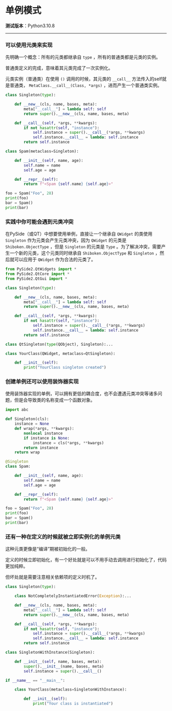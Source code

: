单例模式
================================================================================

__测试版本__：Python3.10.8

--------------------------------------------------------------------------------

### 可以使用元类来实现

先明确一个概念：所有的元类都继承自 `type` ，所有的普通类都是元类的实例。

普通类定义的完成，意味着其元类完成了一次实例化。

元类实例（普通类）在使用 `()` 调用的时候，其元类的 `__call__` 方法传入的self就是普通类， `MetaClass.__call__(Class, *args)` ，进而产生一个普通类实例。

```python
class Singleton(type):

    def __new__(cls, name, bases, meta):
        meta["__call__"] = lambda self: self
        return super().__new__(cls, name, bases, meta)

    def __call__(self, *args, **kwargs):
        if not hasattr(self, "instance"):
            self.instance = super().__call__(*args, **kwargs)
            self.instance.__call__ = lambda: self.instance
        return self.instance

class Spam(metaclass=Singleton):

    def __init__(self, name, age):
        self.name = name
        self.age = age

    def __repr__(self):
        return f"<Spam {self.name} {self.age}>"

foo = Spam("Foo", 28)
print(foo)
bar = Spam()
print(bar)
```

### 实践中你可能会遇到元类冲突

在PySide（或QT）中想要使用单例，直接让一个继承自 `QWidget` 的类使用 `Singleton` 作为元类会产生元类冲突，因为 `QWidget` 的元类是 `Shiboken.ObjectType` ，但是 `Singleton` 的元类是 `Type` 。为了解决冲突，需要产生一个新的元类，这个元类同时继承自 `Shiboken.ObjectType` 和 `Singleton` ，然后就可以应用于 `QWidget` 作为合法的元类了。

```python
from PySide2.QtWidgets import *
from PySide2.QtCore import *
from PySide2.QtGui import *

class Singleton(type):

    def __new__(cls, name, bases, meta):
        meta["__call__"] = lambda self: self
        return super().__new__(cls, name, bases, meta)

    def __call__(self, *args, **kwargs):
        if not hasattr(self, "instance"):
            self.instance = super().__call__(*args, **kwargs)
            self.instance.__call__ = lambda: self.instance
        return self.instance

class QtSingleton(type(QObject), Singleton):...

class YourClass(QWidget, metaclass=QtSingleton):

    def __init__(self):
        print("YourClass singleton created")
```

### 创建单例还可以使用装饰器实现

使用装饰器实现的单例，可以拥有更低的耦合度，也不会遭遇元类冲突等诸多问题，但是会导致类的名称变成一个函数对象。

```python
import abc

def Singleton(cls):
    instance = None
    def wrap(*args, **kwargs):
        nonlocal instance
        if instance is None:
            instance = cls(*args, **kwargs)
        return instance
    return wrap

@Singleton
class Spam:

    def __init__(self, name, age):
        self.name = name
        self.age = age

    def __repr__(self):
        return f"<Spam {self.name} {self.age}>"

foo = Spam("Foo", 28)
print(foo)
bar = Spam()
print(bar)
```

### 还有一种在定义的时候就被立即实例化的单例元类

这种元类更像是“编译”期被初始化的一般。

定义的时候立即初始化，有一个好处就是可以不用手动去调用进行初始化了，代码更加纯粹。

但坏处就是需要注意相关依赖项的定义时机了。

```python
class Singleton(type):

    class NotCompletelyInstantiatedError(Exception):...

    def __new__(cls, name, bases, meta):
        meta["__call__"] = lambda self: self
        return super().__new__(cls, name, bases, meta)

    def __call__(self, *args, **kwargs):
        if not hasattr(self, "instance"):
            self.instance = super().__call__(*args, **kwargs)
            self.instance.__call__ = lambda: self.instance
        return self.instance

class SingletonWithInstance(Singleton):

    def __init__(self, name, bases, meta):
        super().__init__(name, bases, meta)
        self.instance = super().__call__()

if __name__ == "__main__":

    class YourClass(metaclass=SingletonWithInstance):

        def __init__(self):
            print("Your class is instantiated")
```
